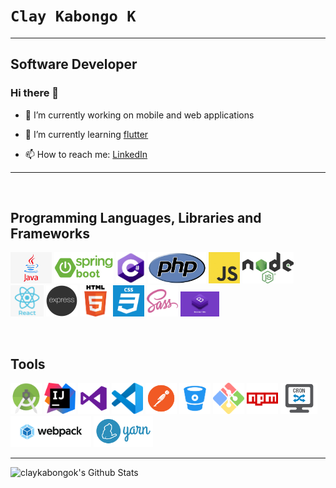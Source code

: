 # `Clay Kabongo K`

---

## Software Developer

### Hi there 👋

- 🔭 I’m currently working on mobile and web applications
- 🌱 I’m currently learning [flutter](https://flutter.dev/)

- 📫 How to reach me: [LinkedIn](https://za.linkedin.com/in/clay-kabongo-k-2b38b156)

<!--
**claykabongok/claykabongok** is a ✨ _special_ ✨ repository because its `README.md` (this file) appears on your GitHub profile.

Here are some ideas to get you started:

🔭 I’m currently working on mobile and web applications
🌱 I’m currently learning [flutter](https://flutter.dev/)
-- 👯 I’m looking to collaborate on ...
- 🤔 I’m looking for help with ...
- 💬 Ask me about ...
 📫 How to reach me: [LinkedIn](https://za.linkedin.com/in/clay-kabongo-k-2b38b156)
- 😄 Pronouns: ...
⚡ Fun fact: Enjoy craft beer
-->

---

<br/>

## Programming Languages, Libraries and Frameworks

<img src="https://github.com/claykabongok/claykabongok/blob/master/Readme/languages/java.jpg?raw=true"  
height='50'> <img src="https://github.com/claykabongok/claykabongok/blob/master/Readme/languages/springboot.png?raw=true"  
height='50'> <img src="https://github.com/claykabongok/claykabongok/blob/master/Readme/languages/cshap.jpeg?raw=true"  
height='50'> <img src="https://github.com/claykabongok/claykabongok/blob/master/Readme/languages/php.png?raw=true"  
height='50'> <img src="https://github.com/claykabongok/claykabongok/blob/master/Readme/languages/js.jpg?raw=true"  
height='50'> <img src="https://github.com/claykabongok/claykabongok/blob/master/Readme/languages/node3.png?raw=true"  
height='50'> <img src="https://github.com/claykabongok/claykabongok/blob/master/Readme/languages/reactjs.png?raw=true"  
height='50'> <img src="https://github.com/claykabongok/claykabongok/blob/master/Readme/languages/expressjs.png?raw=true"  
height='50'> <img src="https://github.com/claykabongok/claykabongok/blob/master/Readme/languages/html5.png?raw=true"  
height='50'> <img src="https://github.com/claykabongok/claykabongok/blob/master/Readme/languages/css3.png?raw=true"  
height='50'> <img src="https://github.com/claykabongok/claykabongok/blob/master/Readme/languages/sass.png?raw=true"  
height='50'> <img src="https://github.com/claykabongok/claykabongok/blob/master/Readme/languages/bootstrap.jpg?raw=true"  
height='40'>

<br/>

## Tools

<img src="https://github.com/claykabongok/claykabongok/blob/master/Readme/tools/androidstudio.png?raw=true"  
height='50'> <img src="https://github.com/claykabongok/claykabongok/blob/master/Readme/tools/intellij.png?raw=true"  
height='50'> <img src="https://github.com/claykabongok/claykabongok/blob/master/Readme/tools/visual-studio.png?raw=true"  
height='50'> <img src="https://github.com/claykabongok/claykabongok/blob/master/Readme/tools/vscode.png?raw=true"  
height='50'> <img src="https://github.com/claykabongok/claykabongok/blob/master/Readme/tools/postman.png?raw=true"  
height='50'> <img src="https://github.com/claykabongok/claykabongok/blob/master/Readme/tools/bibucket.png?raw=true"  
height='50'> <img src="https://github.com/claykabongok/claykabongok/blob/master/Readme/tools/git_windows.png?raw=true"  
height='50'> <img src="https://github.com/claykabongok/claykabongok/blob/master/Readme/tools/npm.png?raw=true"  
height='50'> <img src="https://github.com/claykabongok/claykabongok/blob/master/Readme/tools/sb_cron_icon.png?raw=true"  
height='50'> <img src="https://github.com/claykabongok/claykabongok/blob/master/Readme/tools/webpack.png?raw=true"  
height='50'> <img src="https://github.com/claykabongok/claykabongok/blob/master/Readme/tools/yarnpackage.png?raw=true"  
height='50'>

---

<img align="left" alt="claykabongok's Github Stats" src="https://github-readme-stats.vercel.app/api?username=claykabongok&&count_private=true&show_icons=true&include_all_commits=true" />
